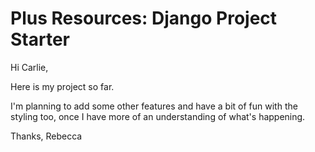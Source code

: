 # Plus Resources: Django Project Starter

Hi Carlie,

Here is my project so far.

I'm planning to add some other features and have a bit of fun with the styling too, once I have more of an understanding of what's happening.

Thanks,
Rebecca